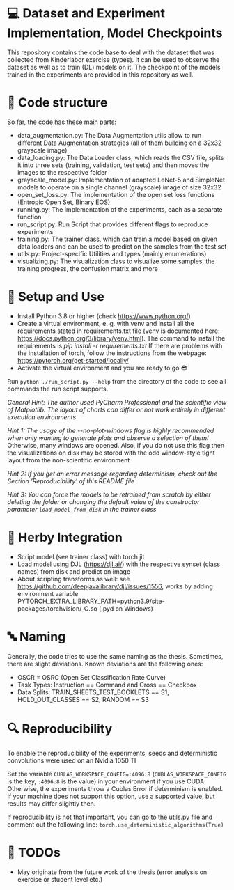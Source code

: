 # :computer: Dataset and Experiment Implementation, Model Checkpoints

This repository contains the code base to deal with the dataset that was collected from Kinderlabor exercise (types). 
It can be used to observe the dataset as well as to train (DL) models on it. The checkpoint of the models trained in 
the experiments are provided in this repository as well.


# :open_file_folder: Code structure

So far, the code has these main parts:

- data_augmentation.py: The Data Augmentation utils allow to run different Data Augmentation strategies (all of them
  building on a 32x32 grayscale image)
- data_loading.py: The Data Loader class, which reads the CSV file, splits it into 
  three sets (training, validation, test sets) and then moves the images to the respective folder
- grayscale_model.py: Implementation of adapted LeNet-5 and SimpleNet models to operate on a single channel (grayscale)
  image of size 32x32
- open_set_loss.py: The implementation of the open set loss functions (Entropic Open Set, Binary EOS)
- running.py: The implementation of the experiments, each as a separate function
- run_script.py: Run Script that provides different flags to reproduce experiments
- training.py: The trainer class, which can train a model based on given data loaders and can be used to predict on the
  samples from the test set
- utils.py: Project-specific Utilities and types (mainly enumerations)
- visualizing.py: The visualization class to visualize some samples, the training progress, the confusion matrix and more

# :floppy_disk: Setup and Use

- Install Python 3.8 or higher (check https://www.python.org/)
- Create a virtual environment, e. g. with venv and install all the requirements stated in requirements.txt file (venv 
  is documented here: https://docs.python.org/3/library/venv.html). The command to install the requirements is *pip install -r requirements.txt*
  If there are problems with the installation of torch, follow the instructions from the webpage: https://pytorch.org/get-started/locally/
- Activate the virtual environment and you are ready to go :sunglasses:

Run ``python ./run_script.py --help`` from the directory of the code to see all commands the run script supports.

*General Hint: The author used PyCharm Professional and the scientific view of Matplotlib. 
The layout of charts can differ or not work entirely in different execution environments*

*Hint 1: The usage of the --no-plot-windows flag is highly recommended when only wanting to generate plots and observe a selection of them!*
Otherwise, many windows are opened. Also, if you do not use this flag then the visualizations on disk may be stored with the odd window-style tight layout from the non-scientific environment

*Hint 2: If you get an error message regarding determinism, check out the Section 'Reproducibility' of this README file*

*Hint 3: You can force the models to be retrained from scratch by either deleting the folder or changing the default value of the constructor parameter ``load_model_from_disk`` in the trainer class*

# :rocket: Herby Integration

- Script model (see trainer class) with torch jit
- Load model using DJL (https://djl.ai/) with the respective synset (class names) from disk and predict on image
- About scripting transforms as well: see https://github.com/deepjavalibrary/djl/issues/1556, works by adding
  environment variable PYTORCH_EXTRA_LIBRARY_PATH=python3.9/site-packages/torchvision/_C.so (.pyd on Windows)

# :abc: Naming

Generally, the code tries to use the same naming as the thesis. Sometimes, there are slight deviations. 
Known deviations are the following ones:

- OSCR = OSRC (Open Set Classification Rate Curve)
- Task Types: Instruction == Command and Cross == Checkbox
- Data Splits: TRAIN_SHEETS_TEST_BOOKLETS == S1, HOLD_OUT_CLASSES == S2, RANDOM == S3

# :mag: Reproducibility

To enable the reproducibility of the experiments, seeds and deterministic convolutions were used on an
Nvidia 1050 TI

Set the variable ``CUBLAS_WORKSPACE_CONFIG=:4096:8`` (``CUBLAS_WORKSPACE_CONFIG`` is the key, ``:4096:8`` is the value) 
in your environment if you use CUDA. Otherwise, the experiments throw a Cublas Error if determinism is enabled.
If your machine does not support this option, use a supported value, but results may differ slightly then.

If reproducibility is not that important, you can go to the utils.py file and comment out the following line:
``torch.use_deterministic_algorithms(True)``

# :ledger: TODOs
* May originate from the future work of the thesis (error analysis on exercise or student level etc.)

